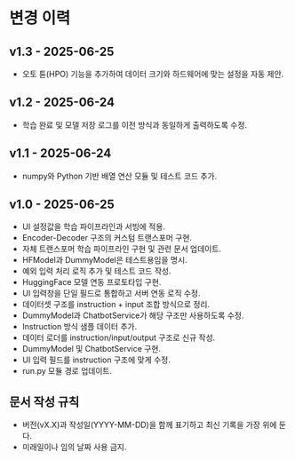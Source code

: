 # 변경 이력

## v1.3 - 2025-06-25
- 오토 튠(HPO) 기능을 추가하여 데이터 크기와 하드웨어에 맞는 설정을 자동 제안.

## v1.2 - 2025-06-24
- 학습 완료 및 모델 저장 로그를 이전 방식과 동일하게 출력하도록 수정.

## v1.1 - 2025-06-24
- numpy와 Python 기반 배열 연산 모듈 및 테스트 코드 추가.

## v1.0 - 2025-06-25
- UI 설정값을 학습 파이프라인과 서빙에 적용.
- Encoder-Decoder 구조의 커스텀 트랜스포머 구현.
- 자체 트랜스포머 학습 파이프라인 구현 및 관련 문서 업데이트.
- HFModel과 DummyModel은 테스트용임을 명시.
- 예외 입력 처리 로직 추가 및 테스트 코드 작성.
- HuggingFace 모델 연동 프로토타입 구현.
- UI 입력창을 단일 필드로 통합하고 서버 연동 로직 수정.
- 데이터셋 구조를 instruction + input 조합 방식으로 정리.
- DummyModel과 ChatbotService가 해당 구조만 사용하도록 수정.
- Instruction 방식 샘플 데이터 추가.
- 데이터 로더를 instruction/input/output 구조로 신규 작성.
- DummyModel 및 ChatbotService 구현.
- UI 입력 필드를 instruction 구조에 맞게 수정.
- run.py 모듈 경로 업데이트.

## 문서 작성 규칙
- 버전(vX.X)과 작성일(YYYY-MM-DD)을 함께 표기하고 최신 기록을 가장 위에 둔다.
- 미래일이나 임의 날짜 사용 금지.
